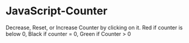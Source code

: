 # JavaScript-Counter
Decrease, Reset, or Increase Counter by clicking on it. Red if counter is below 0, Black if counter = 0, Green if Counter > 0
